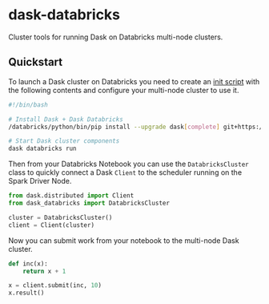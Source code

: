 # dask-databricks

Cluster tools for running Dask on Databricks multi-node clusters.


## Quickstart

To launch a Dask cluster on Databricks you need to create an [init script](https://docs.databricks.com/en/init-scripts/index.html) with the following contents and configure your multi-node cluster to use it.

```bash
#!/bin/bash

# Install Dask + Dask Databricks
/databricks/python/bin/pip install --upgrade dask[complete] git+https://github.com/jacobtomlinson/dask-databricks.git@main

# Start Dask cluster components
dask databricks run
```

Then from your Databricks Notebook you can use the `DatabricksCluster` class to quickly connect a Dask `Client` to the scheduler running on the Spark Driver Node.

```python
from dask.distributed import Client
from dask_databricks import DatabricksCluster

cluster = DatabricksCluster()
client = Client(cluster)
```

Now you can submit work from your notebook to the multi-node Dask cluster.

```python
def inc(x):
    return x + 1

x = client.submit(inc, 10)
x.result()
```
